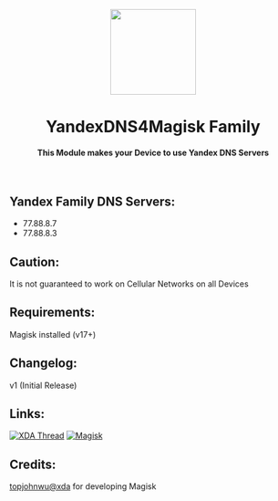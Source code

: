 <p align="center"><img src="https://i.ibb.co/XFxp7k8/Yandex.png" width="150"></a>
<h1 align="center"><b>YandexDNS4Magisk Family</b></h1>
<h4 align="center">This Module makes your Device to use Yandex DNS Servers</h4>
<br />

## Yandex Family DNS Servers:
* 77.88.8.7
* 77.88.8.3

## Caution:
It is not guaranteed to work on Cellular Networks on all Devices
<br />

## Requirements:
Magisk installed (v17+)
<br />

## Changelog:
v1 (Initial Release)
<br />

## Links:
[![XDA Thread](https://img.shields.io/badge/XDA-Thread-orange.svg)](https://forum.xda-developers.com/apps/magisk/module-yandex-dns4magisk-basic-safe-t3914991)
[![Magisk](https://img.shields.io/badge/Magisk-v17%2B-brightgreen.svg)](https://forum.xda-developers.com/apps/magisk/official-magisk-v7-universal-systemless-t3473445)
<br />

## Credits:
<a href="https://forum.xda-developers.com/member.php?u=4470081">topjohnwu@xda</a> for developing Magisk
